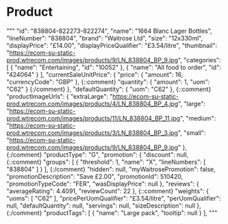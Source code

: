 # Product 
"""
    "id": "838804-822273-822274", 
    "name": "1664 Blanc Lager Bottles",
    "lineNumber": "838804",
    "brand": "Waitrose Ltd",
    "size": "12x330ml",
    "displayPrice": "£14.00",
    "displayPriceQualifier": "£3.54/litre",
    "thumbnail": "https://ecom-su-static-prod.wtrecom.com/images/products/9/LN_838804_BP_9.jpg",
    "categories": [
        {
        "name": "Entertaining",
        "id": "10052"
        },
        {
        "name": "All food to order",
        "id": "424064"
        }
    ],
    "currentSaleUnitPrice": {
        "price": {
            "amount": 16,
            "currencyCode": "GBP"
        },
        <!-- not implemented -->
        {::comment}
        "quantity": {
            "amount": 1,
            "uom": "C62"
        }
        {:/comment}
        <!-- not implemented -->
    },
    "defaultQuantity": {
        "uom": "C62"
    },
    <!-- not implemented -->
    {::comment}
    "productImageUrls": {
        "extraLarge": "https://ecom-su-static-prod.wtrecom.com/images/products/4/LN_838804_BP_4.jpg",
        "large": "https://ecom-su-static-prod.wtrecom.com/images/products/11/LN_838804_BP_11.jpg",
        "medium": "https://ecom-su-static-prod.wtrecom.com/images/products/3/LN_838804_BP_3.jpg",
        "small": "https://ecom-su-static-prod.wtrecom.com/images/products/9/LN_838804_BP_9.jpg"
    },
    {:/comment}
    <!-- not implemented -->
    "productType": "G",
    "promotion": {
        "discount": null,
        <!-- not implemented -->
        {::comment}
        "groups": [
            {
                "threshold": 1,
                "name": "X",
                "lineNumbers": [
                    "838804"
                ]
            }
        ],
        {:/comment}
        <!-- not implemented -->
        "hidden": null,
        "myWaitrosePromotion": false,
        "promotionDescription": "Save £2.00",
        "promotionId": 510420,
        "promotionTypeCode": "FER",
        "wasDisplayPrice": null
    },
    "reviews": {
        "averageRating": 4.4091,
        "reviewCount": 22
    },
    <!-- not implemented -->
    {::comment}
    "weights": {
        "uoms": [
            "C62"
        ],
        "pricePerUomQualifier": "£3.54/litre",
        "perUomQualifier": null,
        "defaultQuantity": null,
        "servings": null,
        "sizeDescription": null
    },
    {:/comment}
    <!-- not implemented -->
    "productTags": [
        {
            "name": "Large pack",
            "tooltip": null
        }
    ],
"""